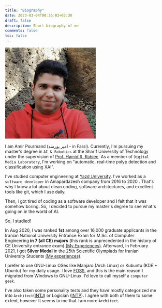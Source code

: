```yaml
---
title: "Biography"
date: 2023-03-04T00:36:03+03:30
draft: false
description: Short biography of me
comments: false
toc: false
---
```


<img src="prof_pic.jpg#center" alt="Profile Image" width='300'>

I am Amir Pourmand (امیر پورمند - in Farsi). Currently, I'm pursuing my master's degree in `AI & Robotics` at the Sharif University of Technology under the supervision of [Prof. Hamid R. Rabiee](http://sharif.edu/~rabiee/). As a member of `Digital Media Laboratory`, I'm working on "automatic, real-time polyp detection and classification using XAI".

I've studied computer engineering at [Yazd University](https://yazd.ac.ir/en). I've worked as a `software developer` in Amapardazesh company from 2016 to 2020 . That's why I know a lot about clean coding, software architectures, and excellent tools like git, which I use daily. 

Then, I got tired of coding as a software developer and I felt that It was somehow boring. So, I decided to pursue my master's degree to see what's going on in the world of AI. 

So, I studied! 

In Aug 2020, I was ranked **1st** among over 16,000 graduate applicants in the Iranian National University Entrance Exam for M.Sc. of Computer Engineering **in 7 (all CE) majors** (this rank is unprecedented in the history of CE University entrance exam) [(My Experiences)](https://aprd.ir/computer-engineering-masters-exam/). Afterward, In February 2021, I got **Silver Medal** in the 25th Scientific Olympiads for Iranian University Students [(My experiences)](https://aprd.ir/olympiad-computer-engineering/).

I prefer to use GNU-Linux OSes like Manjaro (Arch Linux)  or Kubuntu (KDE + Ubuntu) for my daily usage. I love [FOSS](https://en.wikipedia.org/wiki/Free_and_open-source_software), and this is the main reason I migrated from Windows to GNU-Linux. I'd love to call myself a `computer geek`.

I've also taken some personality tests and they have mostly categorized me into `Architect`([INTJ](https://www.16personalities.com/intj-personality)) or Logician ([INTP](https://www.16personalities.com/intp-personality)). I agree with both of them to some extent, however It seems to me that I am more `Architect`.  

